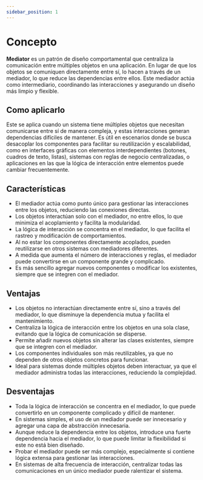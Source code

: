 ```yaml
---
sidebar_position: 1
---
```


# Concepto
**Mediator** es un patrón de diseño comportamental que centraliza la comunicación entre múltiples objetos en una aplicación. En lugar de que los objetos se comuniquen directamente entre sí, lo hacen a través de un mediador, lo que reduce las dependencias entre ellos. Este mediador actúa como intermediario, coordinando las interacciones y asegurando un diseño más limpio y flexible.

## Como aplicarlo
Este se aplica cuando un sistema tiene múltiples objetos que necesitan comunicarse entre sí de manera compleja, y estas interacciones generan dependencias difíciles de mantener. Es útil en escenarios donde se busca desacoplar los componentes para facilitar su reutilización y escalabilidad, como en interfaces gráficas con elementos interdependientes (botones, cuadros de texto, listas), sistemas con reglas de negocio centralizadas, o aplicaciones en las que la lógica de interacción entre elementos puede cambiar frecuentemente.

## Características
- El mediador actúa como punto único para gestionar las interacciones entre los objetos, reduciendo las conexiones directas.
- Los objetos interactúan solo con el mediador, no entre ellos, lo que minimiza el acoplamiento y facilita la modularidad.
- La lógica de interacción se concentra en el mediador, lo que facilita el rastreo y modificación de comportamientos.
- Al no estar los componentes directamente acoplados, pueden reutilizarse en otros sistemas con mediadores diferentes.
- A medida que aumenta el número de interacciones y reglas, el mediador puede convertirse en un componente grande y complicado.
- Es más sencillo agregar nuevos componentes o modificar los existentes, siempre que se integren con el mediador.

## Ventajas
- Los objetos no interactúan directamente entre sí, sino a través del mediador, lo que disminuye la dependencia mutua y facilita el mantenimiento.
- Centraliza la lógica de interacción entre los objetos en una sola clase, evitando que la lógica de comunicación se disperse.
- Permite añadir nuevos objetos sin alterar las clases existentes, siempre que se integren con el mediador.
- Los componentes individuales son más reutilizables, ya que no dependen de otros objetos concretos para funcionar.
- Ideal para sistemas donde múltiples objetos deben interactuar, ya que el mediador administra todas las interacciones, reduciendo la complejidad.

## Desventajas
- Toda la lógica de interacción se concentra en el mediador, lo que puede convertirlo en un componente complicado y difícil de mantener.
- En sistemas simples, el uso de un mediador puede ser innecesario y agregar una capa de abstracción innecesaria.
- Aunque reduce la dependencia entre los objetos, introduce una fuerte dependencia hacia el mediador, lo que puede limitar la flexibilidad si este no está bien diseñado.
- Probar el mediador puede ser más complejo, especialmente si contiene lógica extensa para gestionar las interacciones.
- En sistemas de alta frecuencia de interacción, centralizar todas las comunicaciones en un único mediador puede ralentizar el sistema.